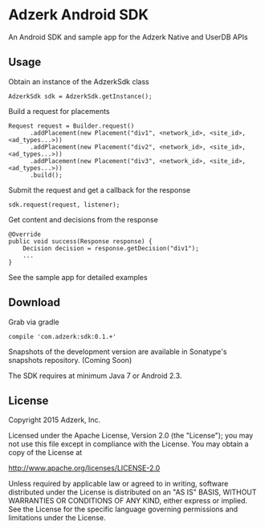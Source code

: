 # Adzerk Android SDK

An Android SDK and sample app for the Adzerk Native and UserDB APIs

## Usage

Obtain an instance of the AdzerkSdk class

    AdzerkSdk sdk = AdzerkSdk.getInstance();

Build a request for placements

    Request request = Builder.request()
          .addPlacement(new Placement("div1", <network_id>, <site_id>, <ad_types...>))
          .addPlacement(new Placement("div2", <network_id>, <site_id>, <ad_types...>))
          .addPlacement(new Placement("div3", <network_id>, <site_id>, <ad_types...>))
          .build();

Submit the request and get a callback for the response

    sdk.request(request, listener);

Get content and decisions from the response

    @Override
    public void success(Response response) {
        Decision decision = response.getDecision("div1");
        ...
    }

See the sample app for detailed examples

## Download

Grab via gradle

    compile 'com.adzerk:sdk:0.1.+'

Snapshots of the development version are available in Sonatype's snapshots repository. (Coming Soon)

The SDK requires at minimum Java 7 or Android 2.3.

## License

Copyright 2015 Adzerk, Inc.

Licensed under the Apache License, Version 2.0 (the "License");
you may not use this file except in compliance with the License.
You may obtain a copy of the License at

   http://www.apache.org/licenses/LICENSE-2.0

Unless required by applicable law or agreed to in writing, software
distributed under the License is distributed on an "AS IS" BASIS,
WITHOUT WARRANTIES OR CONDITIONS OF ANY KIND, either express or implied.
See the License for the specific language governing permissions and
limitations under the License.
